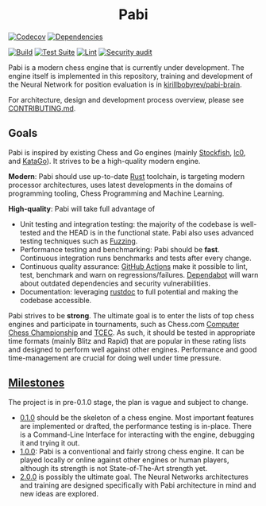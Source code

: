 <h1 align="center">
  Pabi
</h1>

[![Codecov](https://codecov.io/gh/kirillbobyrev/pabi/branch/main/graph/badge.svg)](https://codecov.io/gh/kirillbobyrev/pabi)
[![Dependencies](https://deps.rs/repo/github/kirillbobyrev/pabi/status.svg)](https://deps.rs/repo/github/kirillbobyrev/pabi)

[![Build](https://github.com/kirillbobyrev/pabi/actions/workflows/build.yml/badge.svg)](https://github.com/kirillbobyrev/pabi/actions/workflows/build.yml)
[![Test Suite](https://github.com/kirillbobyrev/pabi/actions/workflows/test.yml/badge.svg)](https://github.com/kirillbobyrev/pabi/actions/workflows/test.yml)
[![Lint](https://github.com/kirillbobyrev/pabi/actions/workflows/lint.yml/badge.svg)](https://github.com/kirillbobyrev/pabi/actions/workflows/lint.yml)
[![Security audit](https://github.com/kirillbobyrev/pabi/actions/workflows/audit.yml/badge.svg)](https://github.com/kirillbobyrev/pabi/actions/workflows/audit.yml)

Pabi is a modern chess engine that is currently under development. The engine
itself is implemented in this repository, training and development of the Neural
Network for position evaluation is in
[kirillbobyrev/pabi-brain](https://github.com/kirillbobyrev/pabi-brain).

For architecture, design and development process overview, please see
[CONTRIBUTING.md](/CONTRIBUTING.md).

## Goals

Pabi is inspired by existing Chess and Go engines (mainly [Stockfish], [lc0],
and [KataGo]). It strives to be a high-quality modern engine.

**Modern**: Pabi should use up-to-date [Rust] toolchain, is targeting modern
processor architectures, uses latest developments in the domains of programming
tooling, Chess Programming and Machine Learning.

**High-quality**: Pabi will take full advantage of

- Unit testing and integration testing: the majority of the codebase is
  well-tested and the HEAD is in the functional state. Pabi also uses advanced
  testing techniques such as [Fuzzing].
- Performance testing and benchmarking: Pabi should be **fast**. Continuous
  integration runs benchmarks and tests after every change.
- Continuous quality assurance: [GitHub Actions] make it possible to lint, test,
  benchmark and warn on regressions/failures. [Dependabot] will warn about
  outdated dependencies and security vulnerabilities.
- Documentation: leveraging [rustdoc] to full potential and making the codebase
  accessible.

Pabi strives to be **strong**. The ultimate goal is to enter the lists of top
chess engines and participate in tournaments, such as Chess.com [Computer Chess
Championship] and [TCEC]. As such, it should be tested in appropriate time
formats (mainly Blitz and Rapid) that are popular in these rating lists and
designed to perform well against other engines. Performance and good
time-management are crucial for doing well under time pressure.

## [Milestones]

The project is in pre-0.1.0 stage, the plan is vague and subject to change.

- [0.1.0] should be the skeleton of a chess engine. Most important features are
  implemented or drafted, the performance testing is in-place. There is a
  Command-Line Interface for interacting with the engine, debugging it and
  trying it out.
- [1.0.0]: Pabi is a conventional and fairly strong chess engine. It can be
  played locally or online against other engines or human players, although
  its strength is not State-of-The-Art strength yet.
- [2.0.0] is possibly the ultimate goal. The Neural Networks architectures and
  training are designed specifically with Pabi architecture in mind and new
  ideas are explored.

[0.1.0]: https://github.com/kirillbobyrev/pabi/milestone/1
[1.0.0]: https://github.com/kirillbobyrev/pabi/milestone/2
[2.0.0]: https://github.com/kirillbobyrev/pabi/milestone/3
[Computer Chess Championship]: https://www.chess.com/computer-chess-championship
[Dependabot]: https://github.com/dependabot
[Fuzzing]: https://en.wikipedia.org/wiki/Fuzzing
[GitHub Actions]: https://github.com/features/actions
[KataGo]: https://github.com/lightvector/KataGo
[Milestones]: https://github.com/kirillbobyrev/pabi/milestones
[Rust]: https://www.rust-lang.org/
[Stockfish]: https://stockfishchess.org/
[TCEC]: https://tcec-chess.com/
[lc0]: https://lczero.org/
[rustdoc]: https://doc.rust-lang.org/rustdoc
